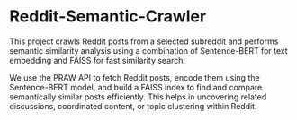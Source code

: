 # Reddit-Semantic-Crawler
This project crawls Reddit posts from a selected subreddit and performs semantic similarity analysis using a combination of Sentence-BERT for text embedding and FAISS for fast similarity search.

We use the PRAW API to fetch Reddit posts, encode them using the  Sentence-BERT model, and build a FAISS index to find and compare semantically similar posts efficiently. This helps in uncovering related discussions, coordinated content, or topic clustering within Reddit.
